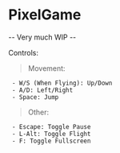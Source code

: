 # PixelGame

-- Very much WIP --


Controls: 
  > Movement:

     - W/S (When Flying): Up/Down
     - A/D: Left/Right
     - Space: Jump
 
  > Other:

     - Escape: Toggle Pause
     - L-Alt: Toggle Flight
     - F: Toggle Fullscreen
     
     
